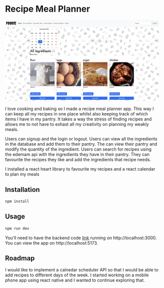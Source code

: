 # Recipe Meal Planner

![screenshot](screenshot.png)

I love cooking and baking so I made a recipe meal planner app. This way I can keep all my recipes in one place whilst also keeping track of which items I have in my pantry. It takes a way the stress of finding recipes and allows me to not have to exhast all my creativity on planning my weakly meals.

Users can signup and the login or logout. Users can view all the ingredients in the database and add them to their pantry. The can view their pantry and modify the quantity of the ingredient. Users can search for recipes using the edemam api with the ingredients they have in their pantry. They can favourite the recipes they like and add the ingredients that recipe needs.

I installed a react heart library to favourite my recipes and a react calendar to plan my meals

## Installation

```bash
npm install
```

## Usage

```bash
npm run dev
```

You'll need to have the backend code [link](https://github.com/rivkicobersy/capstone-api) running on http://localhost:3000.
You can view the app on http://localhost:5173.

## Roadmap

I would like to implement a calnedar scheduler API so that I would be able to add recipes to different days of the week.
I started working on a mobile phone app using react native and I wanted to continue exploring that.
